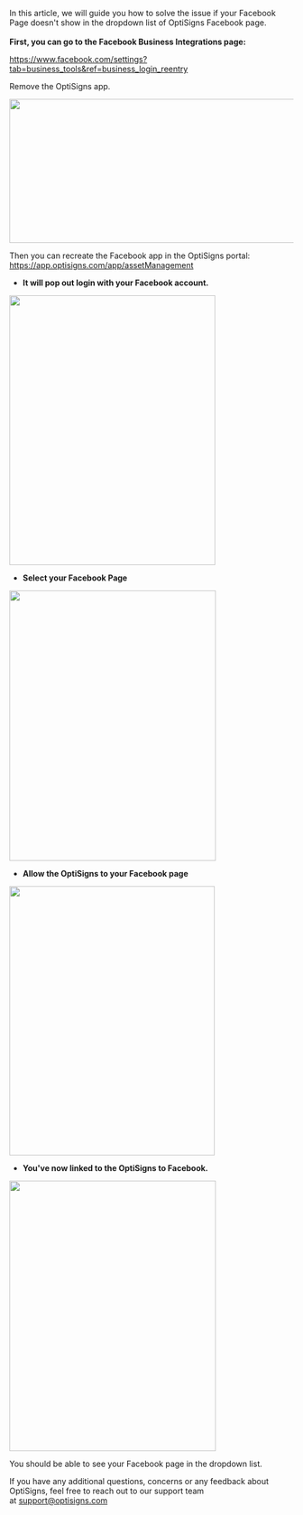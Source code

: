<p>In this article, we will guide you how to solve the issue if your Facebook Page doesn't show in the dropdown list of OptiSigns Facebook page.<br><br><strong>First, you can go to the Facebook Business Integrations page:</strong></p>
<p><a href="https://www.facebook.com/settings?tab=business_tools&amp;ref=business_login_reentry" target="_self">https://www.facebook.com/settings?tab=business_tools&amp;ref=business_login_reentry</a></p>
<p>Remove the OptiSigns app.</p>
<p class="wysiwyg-text-align-center"><img src="https://support.optisigns.com/hc/article_attachments/20749959088659" width="666" height="255"></p>
<p>Then you can recreate the Facebook app in the OptiSigns portal: <a href="https://app.optisigns.com/app/assetManagement">https://app.optisigns.com/app/assetManagement</a></p>
<ul>
<li><strong>It will pop out login with your Facebook account. </strong></li>
</ul>
<p class="wysiwyg-text-align-center"><img src="https://support.optisigns.com/hc/article_attachments/20750025597459" width="365" height="478"></p>
<ul>
<li><strong>Select your Facebook Page</strong></li>
</ul>
<p class="wysiwyg-text-align-center"><img src="https://support.optisigns.com/hc/article_attachments/20750037075603" width="366" height="479"></p>
<ul>
<li><strong>Allow the OptiSigns to your Facebook page</strong></li>
</ul>
<p class="wysiwyg-text-align-center"><img src="https://support.optisigns.com/hc/article_attachments/20749983100691" width="364" height="477"></p>
<ul>
<li><strong>You've now linked to the OptiSigns to Facebook.</strong></li>
</ul>
<p class="wysiwyg-text-align-center"><img src="https://support.optisigns.com/hc/article_attachments/20750015764243" width="366" height="479"></p>
<p>You should be able to see your Facebook page in the dropdown list.</p>
<p>If you have any additional questions, concerns or any feedback about OptiSigns, feel free to reach out to our support team at <a href="mailto:support@optisigns.com" target="_self" rel="undefined">support@optisigns.com</a></p>
<p> </p>